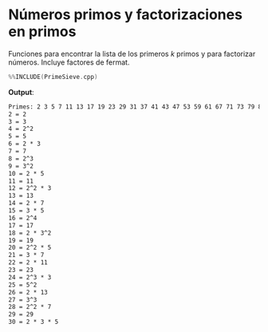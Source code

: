 # Números primos y factorizaciones en primos

Funciones para encontrar la lista de los primeros $k$ primos y para factorizar números. Incluye factores de fermat.


```c++
%%INCLUDE(PrimeSieve.cpp)
```

**Output**:

```txt
Primes: 2 3 5 7 11 13 17 19 23 29 31 37 41 43 47 53 59 61 67 71 73 79 83 89 97 101 103 107 109 113 127 131 137 139 149 151 157 163 167 173 179 181 191 193 197 199 211 223 227 229 233 239 241 251 257 263 269 271 277 281 283 293 307 311 313 317 331 337 347 349 353 359 367 373 379 383 389 397 401 409 419 421 431 433 439 443 449 457 461 463 467 479 487 491 499 503 509 521 523 541 
2 = 2
3 = 3
4 = 2^2
5 = 5
6 = 2 * 3
7 = 7
8 = 2^3
9 = 3^2
10 = 2 * 5
11 = 11
12 = 2^2 * 3
13 = 13
14 = 2 * 7
15 = 3 * 5
16 = 2^4
17 = 17
18 = 2 * 3^2
19 = 19
20 = 2^2 * 5
21 = 3 * 7
22 = 2 * 11
23 = 23
24 = 2^3 * 3
25 = 5^2
26 = 2 * 13
27 = 3^3
28 = 2^2 * 7
29 = 29
30 = 2 * 3 * 5
```

